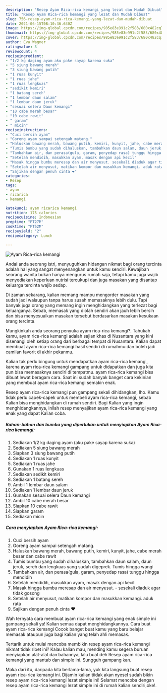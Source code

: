 ```yaml
---
description: "Resep Ayam Rica-rica kemangi yang lezat dan Mudah Dibuat"
title: "Resep Ayam Rica-rica kemangi yang lezat dan Mudah Dibuat"
slug: 756-resep-ayam-rica-rica-kemangi-yang-lezat-dan-mudah-dibuat
date: 2021-06-15T08:10:36.630Z
image: https://img-global.cpcdn.com/recipes/985e83e991c2f583/680x482cq70/ayam-rica-rica-kemangi-foto-resep-utama.jpg
thumbnail: https://img-global.cpcdn.com/recipes/985e83e991c2f583/680x482cq70/ayam-rica-rica-kemangi-foto-resep-utama.jpg
cover: https://img-global.cpcdn.com/recipes/985e83e991c2f583/680x482cq70/ayam-rica-rica-kemangi-foto-resep-utama.jpg
author: Eva Wagner
ratingvalue: 3
reviewcount: 4
recipeingredient:
- "1/2 kg daging ayam aku pake sayap karena suka"
- "5 siung bawang merah"
- "3 siung bawang putih"
- "1 ruas kunyit"
- "1 ruas jahe"
- "1 ruas lengkuas"
- "sedikit kemiri"
- "1 batang sereh"
- "1 lembar daun salam"
- "1 lembar daun jeruk"
- "sesuai selera Daun kemangi"
- "10 cabe merah besar"
- "10 cabe rawit"
- " garam"
- " micin"
recipeinstructions:
- "Cuci bersih ayam"
- "Goreng ayam sampai setengah matang."
- "Haluskan bawang merah, bawang putih, kemiri, kunyit, jahe, cabe merah besar dan cabe rawit"
- "Tumis bumbu yang sudah dihaluskan, tambahkan daun salam, daun jeruk, sereh dan lengkuas yang sudah digeprek. Tumis hingga wangi"
- "Tambahkan air, dan perasa(gula, garam, penyedap rasa) tunggu hingga mendidih"
- "Setelah mendidih, masukkan ayam, masak dengan api kecil"
- "Masak hingga bumbu meresap dan air menyusut. sesekali diaduk agar tidak gosong"
- "Setelah air menyusut, matikan kompor dan masukkan kemangi. aduk rata"
- "Sajikan dengan penuh cinta ❤️"
categories:
- Resep
tags:
- ayam
- ricarica
- kemangi

katakunci: ayam ricarica kemangi 
nutrition: 175 calories
recipecuisine: Indonesian
preptime: "PT27M"
cooktime: "PT52M"
recipeyield: "2"
recipecategory: Lunch

---
```



![Ayam Rica-rica kemangi](https://img-global.cpcdn.com/recipes/985e83e991c2f583/680x482cq70/ayam-rica-rica-kemangi-foto-resep-utama.jpg)

Andai anda seorang istri, menyuguhkan hidangan nikmat bagi orang tercinta adalah hal yang sangat menyenangkan untuk kamu sendiri. Kewajiban seorang  wanita bukan hanya mengurus rumah saja, tetapi kamu juga wajib menyediakan keperluan nutrisi tercukupi dan juga masakan yang disantap keluarga tercinta wajib sedap.

Di zaman  sekarang, kalian memang mampu mengorder masakan yang sudah jadi walaupun tanpa harus susah memasaknya lebih dulu. Tapi banyak juga orang yang memang ingin menghidangkan yang terlezat bagi keluarganya. Sebab, memasak yang diolah sendiri akan jauh lebih bersih dan bisa menyesuaikan masakan tersebut berdasarkan masakan kesukaan orang tercinta. 



Mungkinkah anda seorang penyuka ayam rica-rica kemangi?. Tahukah kamu, ayam rica-rica kemangi adalah sajian khas di Nusantara yang kini disenangi oleh setiap orang dari berbagai tempat di Nusantara. Kalian dapat membuat ayam rica-rica kemangi hasil sendiri di rumahmu dan boleh jadi camilan favorit di akhir pekanmu.

Kalian tak perlu bingung untuk mendapatkan ayam rica-rica kemangi, karena ayam rica-rica kemangi gampang untuk didapatkan dan juga kita pun bisa memasaknya sendiri di tempatmu. ayam rica-rica kemangi bisa dibuat lewat beragam cara. Saat ini sudah banyak banget cara kekinian yang membuat ayam rica-rica kemangi semakin enak.

Resep ayam rica-rica kemangi pun gampang sekali dihidangkan, lho. Kamu tidak perlu capek-capek untuk membeli ayam rica-rica kemangi, sebab Kalian bisa menghidangkan di rumah sendiri. Bagi Kalian yang ingin menghidangkannya, inilah resep menyajikan ayam rica-rica kemangi yang enak yang dapat Kalian coba.

<!--inarticleads1-->

##### Bahan-bahan dan bumbu yang diperlukan untuk menyiapkan Ayam Rica-rica kemangi:

1. Sediakan 1/2 kg daging ayam (aku pake sayap karena suka)
1. Sediakan 5 siung bawang merah
1. Siapkan 3 siung bawang putih
1. Sediakan 1 ruas kunyit
1. Sediakan 1 ruas jahe
1. Gunakan 1 ruas lengkuas
1. Sediakan sedikit kemiri
1. Sediakan 1 batang sereh
1. Ambil 1 lembar daun salam
1. Sediakan 1 lembar daun jeruk
1. Gunakan sesuai selera Daun kemangi
1. Ambil 10 cabe merah besar
1. Siapkan 10 cabe rawit
1. Siapkan  garam
1. Sediakan  micin




<!--inarticleads2-->

##### Cara menyiapkan Ayam Rica-rica kemangi:

1. Cuci bersih ayam
1. Goreng ayam sampai setengah matang.
1. Haluskan bawang merah, bawang putih, kemiri, kunyit, jahe, cabe merah besar dan cabe rawit
1. Tumis bumbu yang sudah dihaluskan, tambahkan daun salam, daun jeruk, sereh dan lengkuas yang sudah digeprek. Tumis hingga wangi
1. Tambahkan air, dan perasa(gula, garam, penyedap rasa) tunggu hingga mendidih
1. Setelah mendidih, masukkan ayam, masak dengan api kecil
1. Masak hingga bumbu meresap dan air menyusut. - sesekali diaduk agar tidak gosong
1. Setelah air menyusut, matikan kompor dan masukkan kemangi. aduk rata
1. Sajikan dengan penuh cinta ❤️




Wah ternyata cara membuat ayam rica-rica kemangi yang enak simple ini gampang sekali ya! Kalian semua dapat menghidangkannya. Cara buat ayam rica-rica kemangi Cocok banget buat kamu yang baru belajar memasak ataupun juga bagi kalian yang telah ahli memasak.

Tertarik untuk mulai mencoba membikin resep ayam rica-rica kemangi nikmat tidak ribet ini? Kalau kalian mau, mending kamu segera buruan menyiapkan alat-alat dan bahannya, lalu buat deh Resep ayam rica-rica kemangi yang mantab dan simple ini. Sungguh gampang kan. 

Maka dari itu, daripada kita berlama-lama, yuk kita langsung buat resep ayam rica-rica kemangi ini. Dijamin kalian tiidak akan nyesel sudah bikin resep ayam rica-rica kemangi lezat simple ini! Selamat mencoba dengan resep ayam rica-rica kemangi lezat simple ini di rumah kalian sendiri,oke!.

